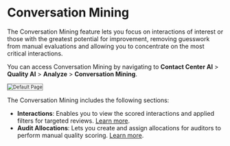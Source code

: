 # Conversation Mining

The Conversation Mining feature lets you focus on interactions of interest or those with the greatest potential for improvement, removing guesswork from manual evaluations and allowing you to concentrate on the most critical interactions.

You can access Conversation Mining by navigating to **Contact Center AI** > **Quality AI** > **Analyze** > **Conversation Mining**.  

<img src="../conversation-mining/images/conversation-mining-default-page.png" alt="Default Page" title="Default Page" style="border: 1px solid gray; zoom:80%;">

The Conversation Mining includes the following sections:

* **Interactions**: Enables you to view the scored interactions and applied filters for targeted reviews. [Learn more](../analyze/conversation-mining-interactions.md).
* **Audit Allocations**: Lets you create and assign allocations for auditors to perform manual quality scoring. [Learn more](../analyze/conversation-mining-audit-allocations.md).
